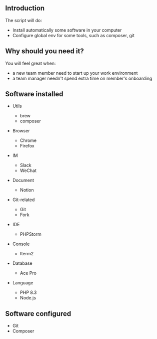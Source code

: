 ## Introduction
The script will do:
- Install automatically some software in your computer
- Configure global env for some tools, such as composer, git

## Why should you need it?
You will feel great when:
- a new team member need to start up your work environment
- a team manager needn't spend extra time on member's onboarding


## Software installed
* Utils
  * brew
  * composer

* Browser
    * Chrome
    * Firefox

* IM
    * Slack
    * WeChat

- Document
  - Notion

- Git-related
  - Git
  - Fork

- IDE
  - PHPStorm

- Console
  - Iterm2

- Database
  - Ace Pro

- Language
  - PHP 8.3
  - Node.js
  
## Software configured
* Git
* Composer
